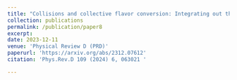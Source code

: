 ```yaml
---
title: "Collisions and collective flavor conversion: Integrating out the fast dynamics"
collection: publications
permalink: /publication/paper8
excerpt: 
date: 2023-12-11
venue: 'Physical Review D (PRD)'
paperurl: 'https://arxiv.org/abs/2312.07612'
citation: 'Phys.Rev.D 109 (2024) 6, 063021 '

---
```


